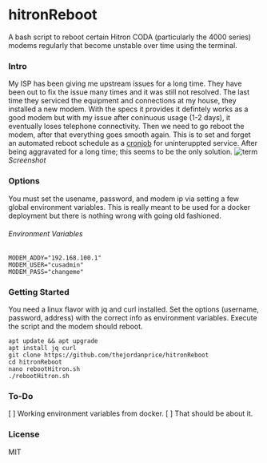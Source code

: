 # hitronReboot
A bash script to reboot certain Hitron CODA (particularly the 4000 series) modems regularly that become unstable over time using the terminal. 
### Intro
My ISP has been giving me upstream issues for a long time. They have been out to fix the issue many times and it was still not resolved. The last time they serviced the equipment and connections at my house, they installed a new modem. With the specs it provides it defintely works as a good modem but with my issue after coninuous usage (1-2 days), it eventually loses telephone connectivity. Then we need to go reboot the modem, after that everything goes smooth again.
This is to set and forget an automated reboot schedule as a [cronjob](https://help.ubuntu.com/community/CronHowto) for uninteruppted service. After being aggravated for a long time; this seems to be the only solution.
![term](https://i.imgur.com/xusvjvp.png)
*Screenshot*
### Options
You must set the usename, password, and modem ip via setting a few global environment variables. This is really meant to be used for a docker deployment but there is nothing wrong with going old fashioned.
###### Environment Variables
```
MODEM_ADDY="192.168.100.1"
MODEM_USER="cusadmin"
MODEM_PASS="changeme"
```
### Getting Started
You need a linux flavor with jq and curl installed. Set the options (username, password, address) with the correct info as environment variables. Execute the script and the modem should reboot.
```
apt update && apt upgrade 
apt install jq curl
git clone https://github.com/thejordanprice/hitronReboot
cd hitronReboot
nano rebootHitron.sh
./rebootHitron.sh
```
### To-Do
[ ] Working environment variables from docker.
[ ] That should be about it.

### License

MIT